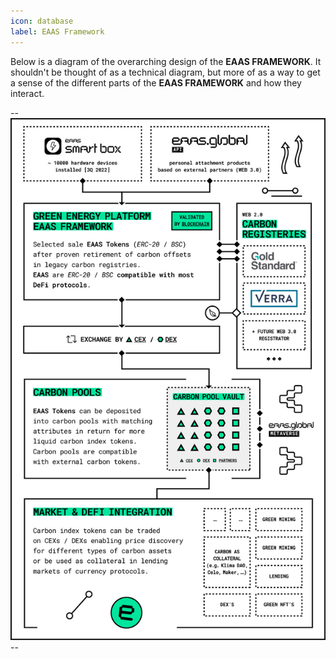 ```yaml
---
icon: database
label: EAAS Framework
---
```


Below is a diagram of the overarching design of the **EAAS FRAMEWORK**. It shouldn't be thought of as a technical diagram, but more of as
a way to get a sense of the different parts of the **EAAS FRAMEWORK** and how they interact.

--![](src/headers/about-framework.jpg)--
